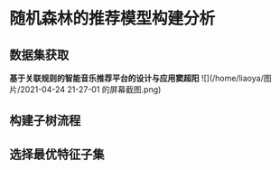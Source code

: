 # 随机森林的推荐模型构建分析
## 数据集获取
**基于关联规则的智能音乐推荐平台的设计与应用窦超阳**
![](/home/liaoya/图片/2021-04-24 21-27-01 的屏幕截图.png) 
## 构建子树流程

## 选择最优特征子集